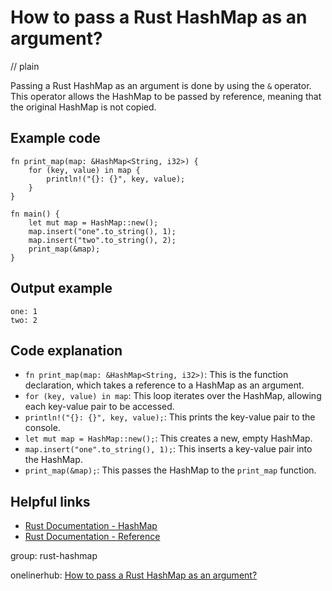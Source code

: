 # How to pass a Rust HashMap as an argument?
// plain

Passing a Rust HashMap as an argument is done by using the `&` operator. This operator allows the HashMap to be passed by reference, meaning that the original HashMap is not copied.

## Example code

```
fn print_map(map: &HashMap<String, i32>) {
    for (key, value) in map {
        println!("{}: {}", key, value);
    }
}

fn main() {
    let mut map = HashMap::new();
    map.insert("one".to_string(), 1);
    map.insert("two".to_string(), 2);
    print_map(&map);
}
```

## Output example

```
one: 1
two: 2
```

## Code explanation

- `fn print_map(map: &HashMap<String, i32>)`: This is the function declaration, which takes a reference to a HashMap as an argument.
- `for (key, value) in map`: This loop iterates over the HashMap, allowing each key-value pair to be accessed.
- `println!("{}: {}", key, value);`: This prints the key-value pair to the console.
- `let mut map = HashMap::new();`: This creates a new, empty HashMap.
- `map.insert("one".to_string(), 1);`: This inserts a key-value pair into the HashMap.
- `print_map(&map);`: This passes the HashMap to the `print_map` function.

## Helpful links
- [Rust Documentation - HashMap](https://doc.rust-lang.org/std/collections/struct.HashMap.html)
- [Rust Documentation - Reference](https://doc.rust-lang.org/book/ch04-02-references-and-borrowing.html)

group: rust-hashmap

onelinerhub: [How to pass a Rust HashMap as an argument?](https://onelinerhub.com/rust/how-to-pass-a-rust-hashmap-as-an-argument)